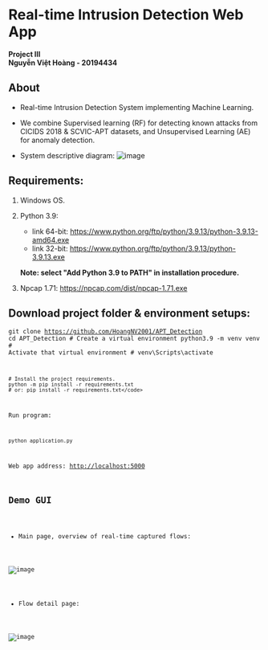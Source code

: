 # Real-time Intrusion Detection Web App
<b>Project III</b><br>
<b>Nguyễn Việt Hoàng - 20194434</b><br>
## About
* Real-time Intrusion Detection System implementing Machine Learning. 

* We combine Supervised learning (RF) for detecting known attacks from CICIDS 2018 & SCVIC-APT datasets, and Unsupervised Learning (AE) for anomaly detection.

* System descriptive diagram:
![image](https://github.com/HoangNV2001/Real-time-IDS/assets/72451372/78e0b74c-9db6-4bf5-8591-6d7aa8247b22)

## Requirements:
1. Windows OS.

2. Python 3.9:
    * link 64-bit: https://www.python.org/ftp/python/3.9.13/python-3.9.13-amd64.exe 
    * link 32-bit: https://www.python.org/ftp/python/3.9.13/python-3.9.13.exe

     <b> Note: select "Add Python 3.9 to PATH" in installation procedure.</b>

3. Npcap 1.71:
    https://npcap.com/dist/npcap-1.71.exe

## Download project folder & environment setups:
<code>git clone https://github.com/HoangNV2001/APT_Detection
    cd APT_Detection
    # Create a virtual environment
    python3.9 -m venv venv
    # Activate that virtual environment
    # venv\Scripts\activate
    

    # Install the project requirements.
    python -m pip install -r requirements.txt
    # or: pip install -r requirements.txt</code>

Run program:

<code>python application.py</code>

Web app address: [http://localhost:5000](http://localhost:5000)

## Demo GUI
* Main page, overview of real-time captured flows:

![image](https://github.com/HoangNV2001/Real-time-IDS/assets/72451372/90b42a1a-e2cb-4445-8036-4504e9c7c4ba)

* Flow detail page:

![image](https://github.com/HoangNV2001/Real-time-IDS/assets/72451372/c6ce1c6b-a006-461e-8872-d889abd69d0d)

